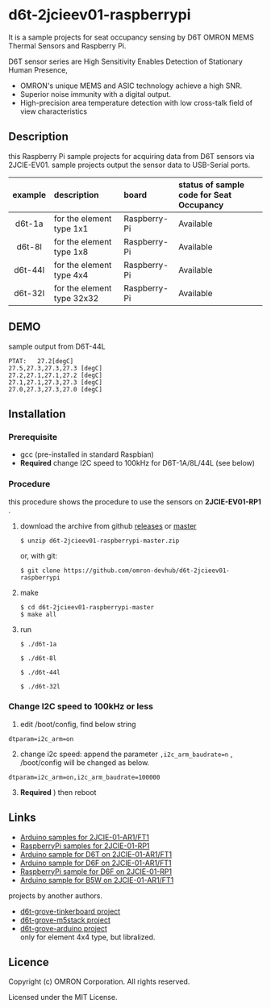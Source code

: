 # d6t-2jcieev01-raspberrypi
It is a sample projects for seat occupancy sensing by D6T OMRON MEMS Thermal Sensors and Raspberry Pi.

D6T sensor series are High Sensitivity Enables Detection
of Stationary Human Presence,

- OMRON's unique MEMS and ASIC technology achieve a high SNR.
- Superior noise immunity with a digital output.
- High-precision area temperature detection with low cross-talk field of
    view characteristics


## Description
this Raspberry Pi sample projects for acquiring data from D6T sensors via 2JCIE-EV01.
sample projects output the sensor data to USB-Serial ports.

| example | description                | board | status of sample code for Seat Occupancy |
|:-------:|:---------------------------|:--------------------|:-----------------------------------------|
| d6t-1a  | for the element type 1x1   | Raspberry-Pi |               Available                 |
| d6t-8l  | for the element type 1x8   | Raspberry-Pi |               Available                 |
| d6t-44l | for the element type 4x4   | Raspberry-Pi |               Available                 |
| d6t-32l | for the element type 32x32 | Raspberry-Pi |               Available                 |


## DEMO
sample output from D6T-44L

```
PTAT:   27.2[degC]
27.5,27.3,27.3,27.3 [degC]
27.2,27.1,27.1,27.2 [degC]
27.1,27.1,27.3,27.3 [degC]
27.0,27.3,27.3,27.0 [degC]
```


## Installation
### Prerequisite
- gcc (pre-installed in standard Raspbian)
- **Required** change I2C speed to 100kHz for D6T-1A/8L/44L (see below)


### Procedure
this procedure shows the procedure to use the sensors on
**2JCIE-EV01-RP1** .

1. download the archive from github [releases](releases) or
    [master](archive/d6t-2jcieev01-raspberrypi-master.zip)

    ```shell
    $ unzip d6t-2jcieev01-raspberrypi-master.zip
    ```

    or, with git:

    ```shell
    $ git clone https://github.com/omron-devhub/d6t-2jcieev01-raspberrypi
    ```

2. make

    ```shell
    $ cd d6t-2jcieev01-raspberrypi-master
    $ make all
    ```

3. run

    ```shell
    $ ./d6t-1a
    ```

    ```shell
    $ ./d6t-8l
    ```

    ```shell
    $ ./d6t-44l
    ```

    ```shell
    $ ./d6t-32l
    ```


### Change I2C speed to 100kHz or less
1. edit /boot/config, find below string

```
dtparam=i2c_arm=on
```

2. change i2c speed: append the parameter `,i2c_arm_baudrate=n` ,
    /boot/config will be changed as below.

```
dtparam=i2c_arm=on,i2c_arm_baudrate=100000
```

3. **Required** ) then reboot


## Links
- [Arduino samples for 2JCIE-01-AR1/FT1](https://github.com/omron-devhub/2jcieev01-arduino)
- [RaspberryPi samples for 2JCIE-01-RP1](https://github.com/omron-devhub/2jcieev01-raspberrypi)
- [Arduino sample for D6T on 2JCIE-01-AR1/FT1](https://github.com/omron-devhub/d6t-2jcieev01-arduino)
- [Arduino sample for D6F on 2JCIE-01-AR1/FT1](https://github.com/omron-devhub/d6f-2jcieev01-arduino)
- [RaspberryPi sample for D6F on 2JCIE-01-RP1](https://github.com/omron-devhub/d6f-2jcieev01-raspberrypi)
- [Arduino sample for B5W on 2JCIE-01-AR1/FT1](https://github.com/omron-devhub/b5w-2jcieev01-arduino)

projects by another authors.

- [d6t-grove-tinkerboard project](https://github.com/omron-devhub/d6t-grove-tinkerboard)
- [d6t-grove-m5stack project](https://github.com/omron-devhub/d6t-grove-m5stack)
- [d6t-grove-arduino project](https://github.com/omron-devhub/d6t-grove-arduino)  
    only for element 4x4 type, but libralized.


## Licence
Copyright (c) OMRON Corporation. All rights reserved.

Licensed under the MIT License.

